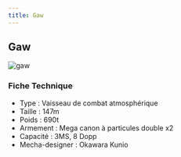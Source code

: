 ```yaml
---
title: Gaw
---
```


Gaw
---


![gaw](/images/stories/saga/msgundam/mechas/gaw.png)


### Fiche Technique


- Type : Vaisseau de combat atmosphérique   
- Taille : 147m   
- Poids : 690t   
- Armement : Mega canon à particules double x2  
 - Capacité : 3MS, 8 Dopp  
- Mecha-designer : Okawara Kunio


